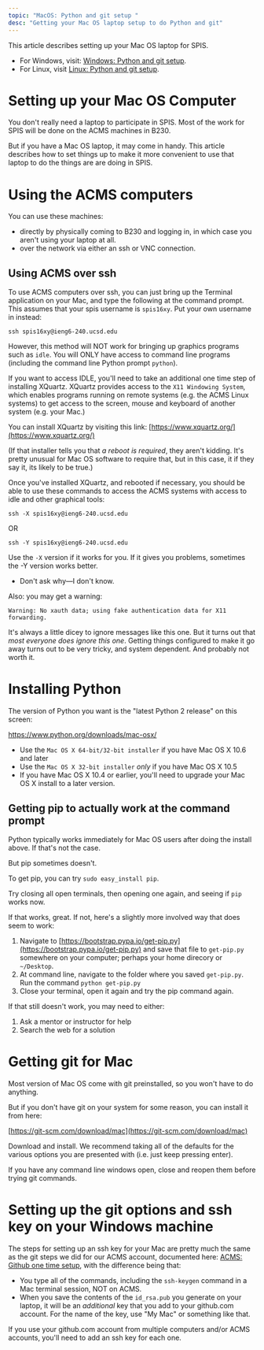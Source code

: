 ```yaml
---
topic: "MacOS: Python and git setup "
desc: "Getting your Mac OS laptop setup to do Python and git"
---
```


This article describes setting up your Mac OS laptop for SPIS.

* For Windows, visit: [Windows: Python and git setup](/topics/windows_setup/).  
* For Linux, visit [Linux: Python and git setup](/topics/linux_setup/).

# Setting up your Mac OS Computer

You don't really need a laptop to participate in SPIS.  Most of the work for SPIS will be done on the ACMS machines in B230.

But if you have a Mac OS laptop, it may come in handy.  This article describes how to set things up to make
it more convenient to use that laptop to do the things are are doing in SPIS.



# Using the ACMS computers

You can use these machines:
* directly by physically coming to B230 and logging in, in which case you aren't using your laptop at all.
* over the network via either an ssh or VNC connection.

## Using ACMS over ssh

To use ACMS computers over ssh, you can just bring up the Terminal application on your Mac, and type the following
at the command prompt.  This assumes that your spis username is `spis16xy`.  Put your own username in instead:

```
ssh spis16xy@ieng6-240.ucsd.edu
```

However, this method will NOT work for bringing up graphics programs such as `idle`.  You will ONLY have access to command line programs (including the command line Python prompt `python`).

If you want to access IDLE, you'll need to take an additional one time step of installing XQuartz.  XQuartz provides access to the `X11 Windowing System`, which enables programs running on remote systems (e.g. the ACMS Linux systems) to get access to the screen, mouse and keyboard of another system (e.g. your Mac.)

You can install XQuartz by visiting this link: [https://www.xquartz.org/](https://www.xquartz.org/)

(If that installer tells you that *a reboot is required*, they aren't kidding.  It's pretty unusual for Mac OS software to require that, but in this case, it if they say it, its likely to be true.)

Once you've installed XQuartz, and rebooted if necessary, you should be able to use these commands to access the ACMS systems with access to idle and other graphical tools:

```
ssh -X spis16xy@ieng6-240.ucsd.edu
```

OR 

```
ssh -Y spis16xy@ieng6-240.ucsd.edu
```

Use the `-X` version if it works for you.  If it gives you problems, sometimes the -Y version works better.
* Don't ask why&mdash;I don't know.

Also: you may get a warning: 

```
Warning: No xauth data; using fake authentication data for X11 forwarding.
```

It's always a little dicey to ignore messages like this one.  But it turns out that *most everyone does ignore this one*.
Getting things configured to make it go away turns out to be very tricky, and system dependent.  And probably not worth it.


# Installing Python

The version of Python you want is the "latest Python 2 release" on this screen:

https://www.python.org/downloads/mac-osx/

* Use the `Mac OS X 64-bit/32-bit installer` if you have Mac OS X 10.6 and later
* Use the `Mac OS X 32-bit installer` *only* if you have Mac OS X 10.5
* If you have Mac OS X 10.4 or earlier, you'll need to upgrade your Mac OS X install to a later version.


## Getting pip to actually work at the command prompt

Python typically works immediately for Mac OS users after doing the install above. If that's not the case. 

But pip sometimes doesn't. 

To get pip, you can try  `sudo easy_install pip`.

Try closing all open terminals, then opening one again, and seeing if `pip` works now.

If that works, great.  If not, here's a slightly more involved way that does seem to work:

1.  Navigate to [https://bootstrap.pypa.io/get-pip.py](https://bootstrap.pypa.io/get-pip.py) and save that file to `get-pip.py` somewhere on your computer; perhaps your home direcory or `~/Desktop`.
2.  At command line, navigate to the folder where you saved `get-pip.py`.  Run the command `python get-pip.py`
3.  Close your terminal, open it again and try the pip command again.
 
If that still doesn't work, you may need to either:

1.   Ask a mentor or instructor for help
2.   Search the web for a solution

# Getting git for Mac

Most version of Mac OS come with git preinstalled, so you won't have to do anything.

But if you don't have git on your system for some reason, you can install it from here:

[https://git-scm.com/download/mac](https://git-scm.com/download/mac)

Download and install.  We recommend taking all of the defaults for the various options you are presented with (i.e. just keep pressing enter).

If you have any command line windows open, close and reopen them before trying git commands.

# Setting up the git options and ssh key on your Windows machine

The steps for setting up an ssh key for your Mac  are pretty much the same as the git steps we did
for our ACMS account, documented here: [ACMS: Github one time setup](topics/acms_git_one_time_setup/), with the difference
being that:

* You type all of the commands, including the `ssh-keygen` command in a Mac terminal session, NOT on ACMS.
* When you save the contents of the `id_rsa.pub` you generate on your laptop, it will be an *additional* key that
    you add to your github.com account.  For the name of the key, use "My Mac" or something like that.

If you use your github.com account from multiple computers and/or ACMS accounts, you'll need to add an ssh key
for each one.



